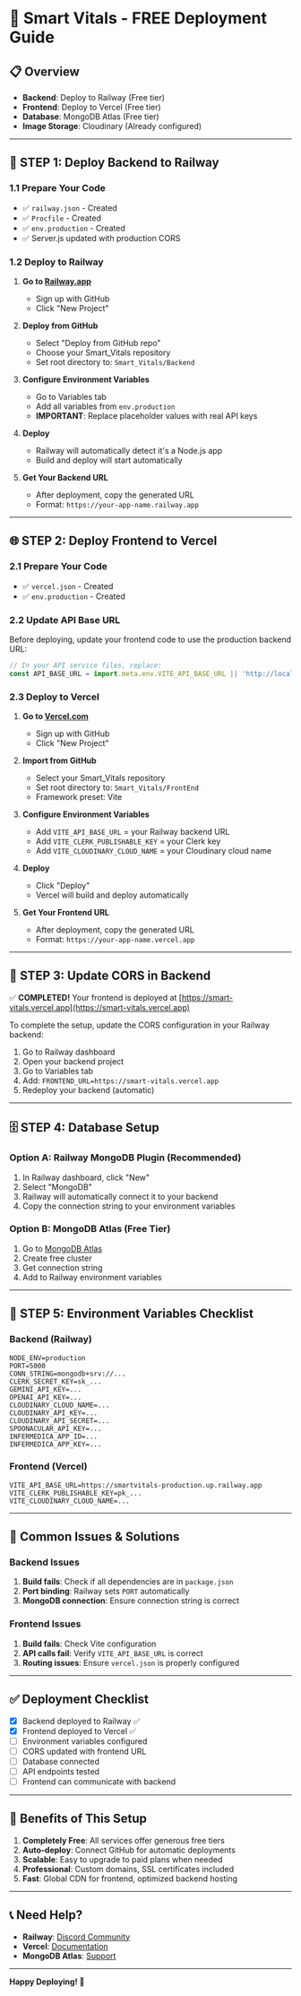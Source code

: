 # 🚀 Smart Vitals - FREE Deployment Guide

## 📋 **Overview**
- **Backend**: Deploy to Railway (Free tier)
- **Frontend**: Deploy to Vercel (Free tier)
- **Database**: MongoDB Atlas (Free tier)
- **Image Storage**: Cloudinary (Already configured)

---

## 🔧 **STEP 1: Deploy Backend to Railway**

### 1.1 Prepare Your Code
- ✅ `railway.json` - Created
- ✅ `Procfile` - Created
- ✅ `env.production` - Created
- ✅ Server.js updated with production CORS

### 1.2 Deploy to Railway

1. **Go to [Railway.app](https://railway.app)**
   - Sign up with GitHub
   - Click "New Project"

2. **Deploy from GitHub**
   - Select "Deploy from GitHub repo"
   - Choose your Smart_Vitals repository
   - Set root directory to: `Smart_Vitals/Backend`

3. **Configure Environment Variables**
   - Go to Variables tab
   - Add all variables from `env.production`
   - **IMPORTANT**: Replace placeholder values with real API keys

4. **Deploy**
   - Railway will automatically detect it's a Node.js app
   - Build and deploy will start automatically

5. **Get Your Backend URL**
   - After deployment, copy the generated URL
   - Format: `https://your-app-name.railway.app`

---

## 🌐 **STEP 2: Deploy Frontend to Vercel**

### 2.1 Prepare Your Code
- ✅ `vercel.json` - Created
- ✅ `env.production` - Created

### 2.2 Update API Base URL
Before deploying, update your frontend code to use the production backend URL:

```javascript
// In your API service files, replace:
const API_BASE_URL = import.meta.env.VITE_API_BASE_URL || 'http://localhost:5000';
```

### 2.3 Deploy to Vercel

1. **Go to [Vercel.com](https://vercel.com)**
   - Sign up with GitHub
   - Click "New Project"

2. **Import from GitHub**
   - Select your Smart_Vitals repository
   - Set root directory to: `Smart_Vitals/FrontEnd`
   - Framework preset: Vite

3. **Configure Environment Variables**
   - Add `VITE_API_BASE_URL` = your Railway backend URL
   - Add `VITE_CLERK_PUBLISHABLE_KEY` = your Clerk key
   - Add `VITE_CLOUDINARY_CLOUD_NAME` = your Cloudinary cloud name

4. **Deploy**
   - Click "Deploy"
   - Vercel will build and deploy automatically

5. **Get Your Frontend URL**
   - After deployment, copy the generated URL
   - Format: `https://your-app-name.vercel.app`

---

## 🔄 **STEP 3: Update CORS in Backend**

✅ **COMPLETED!** Your frontend is deployed at [https://smart-vitals.vercel.app](https://smart-vitals.vercel.app)

To complete the setup, update the CORS configuration in your Railway backend:

1. Go to Railway dashboard
2. Open your backend project
3. Go to Variables tab
4. Add: `FRONTEND_URL=https://smart-vitals.vercel.app`
5. Redeploy your backend (automatic)

---

## 🗄️ **STEP 4: Database Setup**

### Option A: Railway MongoDB Plugin (Recommended)
1. In Railway dashboard, click "New"
2. Select "MongoDB"
3. Railway will automatically connect it to your backend
4. Copy the connection string to your environment variables

### Option B: MongoDB Atlas (Free Tier)
1. Go to [MongoDB Atlas](https://mongodb.com/atlas)
2. Create free cluster
3. Get connection string
4. Add to Railway environment variables

---

## 🔑 **STEP 5: Environment Variables Checklist**

### Backend (Railway)
```
NODE_ENV=production
PORT=5000
CONN_STRING=mongodb+srv://...
CLERK_SECRET_KEY=sk_...
GEMINI_API_KEY=...
OPENAI_API_KEY=...
CLOUDINARY_CLOUD_NAME=...
CLOUDINARY_API_KEY=...
CLOUDINARY_API_SECRET=...
SPOONACULAR_API_KEY=...
INFERMEDICA_APP_ID=...
INFERMEDICA_APP_KEY=...
```

### Frontend (Vercel)
```
VITE_API_BASE_URL=https://smartvitals-production.up.railway.app
VITE_CLERK_PUBLISHABLE_KEY=pk_...
VITE_CLOUDINARY_CLOUD_NAME=...
```

---

## 🚨 **Common Issues & Solutions**

### Backend Issues
1. **Build fails**: Check if all dependencies are in `package.json`
2. **Port binding**: Railway sets `PORT` automatically
3. **MongoDB connection**: Ensure connection string is correct

### Frontend Issues
1. **Build fails**: Check Vite configuration
2. **API calls fail**: Verify `VITE_API_BASE_URL` is correct
3. **Routing issues**: Ensure `vercel.json` is properly configured

---

## ✅ **Deployment Checklist**

- [x] Backend deployed to Railway ✅
- [x] Frontend deployed to Vercel ✅
- [ ] Environment variables configured
- [ ] CORS updated with frontend URL
- [ ] Database connected
- [ ] API endpoints tested
- [ ] Frontend can communicate with backend

---

## 🌟 **Benefits of This Setup**

1. **Completely Free**: All services offer generous free tiers
2. **Auto-deploy**: Connect GitHub for automatic deployments
3. **Scalable**: Easy to upgrade to paid plans when needed
4. **Professional**: Custom domains, SSL certificates included
5. **Fast**: Global CDN for frontend, optimized backend hosting

---

## 📞 **Need Help?**

- **Railway**: [Discord Community](https://discord.gg/railway)
- **Vercel**: [Documentation](https://vercel.com/docs)
- **MongoDB Atlas**: [Support](https://docs.atlas.mongodb.com)

---

**Happy Deploying! 🚀**
